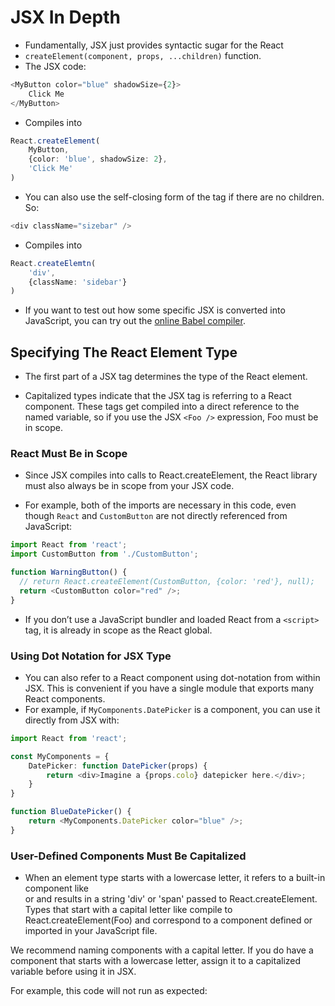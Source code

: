 # JSX In Depth

* Fundamentally, JSX just provides syntactic sugar for the React
* `createElement(component, props, ...children)` function. 
* The JSX code:

```ts
<MyButton color="blue" shadowSize={2}>
    Click Me
</MyButton>
```

* Compiles into

```ts
React.createElement(
    MyButton,
    {color: 'blue', shadowSize: 2},
    'Click Me'
)
```

* You can also use the self-closing form of the tag if there are no children. So:

```ts
<div className="sizebar" />
```

* Compiles into

```ts
React.createElemtn(
    'div',
    {className: 'sidebar'}
)
```

* If you want to test out how some specific JSX is converted into JavaScript, you can try out the [online Babel compiler](https://babeljs.io/repl/#?browsers=defaults%2C%20not%20ie%2011%2C%20not%20ie_mob%2011&build=&builtIns=false&spec=false&loose=false&code_lz=GYVwdgxgLglg9mABACwKYBt1wBQEpEDeAUIogE6pQhlIA8AJjAG4B8AEhlogO5xnr0AhLQD0jVgG4iAXyJA&debug=false&forceAllTransforms=false&shippedProposals=false&circleciRepo=&evaluate=false&fileSize=false&timeTravel=false&sourceType=module&lineWrap=true&presets=react&prettier=false&targets=&version=7.9.6&externalPlugins=).

## Specifying The React Element Type
* The first part of a JSX tag determines the type of the React element.

* Capitalized types indicate that the JSX tag is referring to a React component. These tags get compiled into a direct reference to the named variable, so if you use the JSX `<Foo />` expression, Foo must be in scope.

### React Must Be in Scope

* Since JSX compiles into calls to React.createElement, the React library must also always be in scope from your JSX code.

* For example, both of the imports are necessary in this code, even though `React` and `CustomButton` are not directly referenced from JavaScript:

```ts
import React from 'react';
import CustomButton from './CustomButton';

function WarningButton() {
  // return React.createElement(CustomButton, {color: 'red'}, null);
  return <CustomButton color="red" />;
}
```

* If you don’t use a JavaScript bundler and loaded React from a `<script>` tag, it is already in scope as the React global.


### Using Dot Notation for JSX Type

* You can also refer to a React component using dot-notation from within JSX. This is convenient if you have a single module that exports many React components. 
* For example, if `MyComponents.DatePicker` is a component, you can use it directly from JSX with:

```ts
import React from 'react';

const MyComponents = {
    DatePicker: function DatePicker(props) {
        return <div>Imagine a {props.colo} datepicker here.</div>;
    }
}

function BlueDatePicker() {
    return <MyComponents.DatePicker color="blue" />;
}
```

### User-Defined Components Must Be Capitalized

* When an element type starts with a lowercase letter, it refers to a built-in component like <div> or <span> and results in a string 'div' or 'span' passed to React.createElement. Types that start with a capital letter like <Foo /> compile to React.createElement(Foo) and correspond to a component defined or imported in your JavaScript file.

We recommend naming components with a capital letter. If you do have a component that starts with a lowercase letter, assign it to a capitalized variable before using it in JSX.

For example, this code will not run as expected: